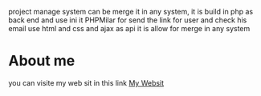 project manage system can be merge it in any system, it is build in php as back end and use ini it PHPMilar for send the link for user and check his email
use html and css and ajax as api
it is allow for merge in any system

<h1>About me</h1>
you can visite my web sit in this link <a href="https://ibdaa.kesug.com/">My Websit</a>

